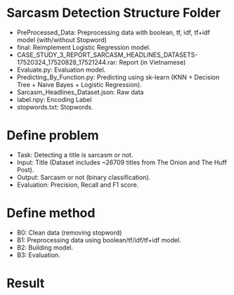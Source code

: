 # Sarcasm Detection Structure Folder
-   PreProcessed_Data: Preprocessing data with boolean, tf, idf, tf+idf model (with/without Stopword)
-   final: Reimplement Logistic Regression model.
-   CASE_STUDY_3_REPORT_SARCASM_HEADLINES_DATASETS-17520324_17520828_17521244.rar: Report (in Vietnamese)
-   Evaluate.py: Evaluation model.
-   Predicting_By_Function.py: Predicting using sk-learn (KNN + Decision Tree + Naive Bayes + Logistic Regression).
-   Sarcasm_Headlines_Dataset.json: Raw data
-   label.npy: Encoding Label
-   stopwords.txt: Stopwords.
# Define problem
- Task: Detecting a title is sarcasm or not.
- Input: Title (Dataset includes ~26709 titles from The Onion and The Huff Post).
- Output: Sarcasm or not (binary classification).
- Evaluation: Precision, Recall and F1 score.
# Define method
- B0: Clean data (removing stopword)
- B1: Preprocessing data using boolean/tf/idf/tf+idf model.
- B2: Building model.
- B3: Evaluation.
# Result


    
